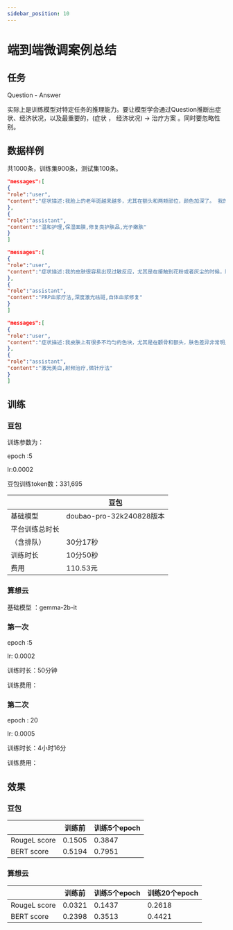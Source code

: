 ```yaml
---
sidebar_position: 10
---
```

# 端到端微调案例总结

## 任务

Question - Answer

实际上是训练模型对特定任务的推理能力。要让模型学会通过Question推断出症状、经济状况，以及最重要的，(症状 ， 经济状况) -> 治疗方案  。同时要忽略性别。

## 数据样例

共1000条，训练集900条，测试集100条。

```json
"messages":[
{
"role":"user",
"content":"症状描述:我脸上的老年斑越来越多，尤其在额头和两颊部位，颜色加深了。 我的皮肤对很多护肤成分过敏，特别是使用含酒精或香料的护肤品时，总是感觉刺痛或发炎。 性别女性 年龄段中年人 经济状况低"
},
{
"role":"assistant",
"content":"温和护理,保湿面膜,修复类护肤品,光子嫩肤"
}
]

"messages":[
{
"role":"user",
"content":"症状描述:我的皮肤很容易出现过敏反应，尤其是在接触到花粉或者灰尘的时候，脸颊和下巴处总是容易发红。 我的面部出现了色素斑，尤其是脸颊和前额，看起来很不好看。 性别男性 年龄段中年人 经济状况高"
},
{
"role":"assistant",
"content":"PRP血浆疗法,深度激光祛斑,自体血浆修复"
}
]

"messages":[
{
"role":"user",
"content":"症状描述:我皮肤上有很多不均匀的色块，尤其是在颧骨和额头，肤色差异非常明显。 脸上的皮肤看起来很粗糙，尤其是干燥的季节，皮肤总是脱皮。 性别女性 年龄段青年人 经济状况中"
},
{
"role":"assistant",
"content":"激光美白,射频治疗,微针疗法"
}
]

```

## 训练

### 豆包

训练参数为：

epoch :5

lr:0.0002

豆包训练token数：331,695

|  | 豆包 |
| --- | --- |
| 基础模型 | doubao-pro-32k240828版本 |
| 平台训练总时长
（含排队） | 30分17秒 |
| 训练时长 | 10分50秒 |
| 费用 | 110.53元 |

### 算想云

基础模型 ：gemma-2b-it

### 第一次

epoch :5

lr:  0.0002

训练时长：50分钟

训练费用：

### 第二次

epoch : 20

lr:  0.0005

训练时长：4小时16分

训练费用：

## 效果

### 豆包

|  | 训练前 | 训练5个epoch |
| --- | --- | --- |
| RougeL score | 0.1505 | 0.3847 |
| BERT score | 0.5194 | 0.7951 |

### 算想云

|  | 训练前 | 训练5个epoch | 训练20个epoch |
| --- | --- | --- | --- |
| RougeL score | 0.0321 | 0.1437 | 0.2618 |
| BERT score | 0.2398 | 0.3513 | 0.4421 |